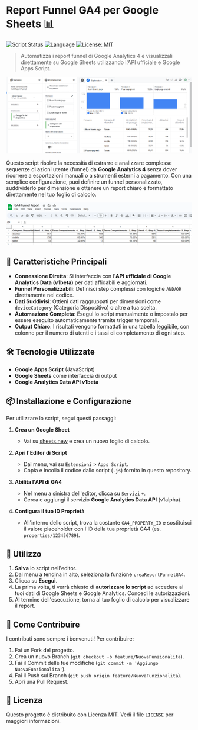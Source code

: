# Report Funnel GA4 per Google Sheets 📊

[![Script Status](https://img.shields.io/badge/status-stable-green)](https://github.com/tuo-utente/nome-progetto)
[![Language](https://img.shields.io/badge/Language-Google%20Apps%20Script-yellow)](https://developers.google.com/apps-script)
[![License: MIT](https://img.shields.io/badge/License-MIT-blue.svg)](https://opensource.org/licenses/MIT)

> Automatizza i report funnel di Google Analytics 4 e visualizzali direttamente su Google Sheets utilizzando l'API ufficiale e Google Apps Script.

![Screenshot dall'interfaccia di GA4](https://github.com/michelepisani/ga4-funnel-report/blob/main/ga4-funnel-report_02_risultato-nell-interfaccia-di-ga4.png)

Questo script risolve la necessità di estrarre e analizzare complesse sequenze di azioni utente (funnel) da **Google Analytics 4** senza dover ricorrere a esportazioni manuali o a strumenti esterni a pagamento. Con una semplice configurazione, puoi definire un funnel personalizzato, suddividerlo per dimensione e ottenere un report chiaro e formattato direttamente nel tuo foglio di calcolo.

![Screenshot del report finale su Google Sheets](https://github.com/michelepisani/ga4-funnel-report/blob/main/ga4-funnel-report_03_risultato-esecuzione-script-in-google-sheets.png)

## 🌟 Caratteristiche Principali

-   **Connessione Diretta**: Si interfaccia con l'**API ufficiale di Google Analytics Data (v1beta)** per dati affidabili e aggiornati.
-   **Funnel Personalizzabili**: Definisci step complessi con logiche `AND`/`OR` direttamente nel codice.
-   **Dati Suddivisi**: Ottieni dati raggruppati per dimensioni come `deviceCategory` (Categoria Dispositivo) o altre a tua scelta.
-   **Automazione Completa**: Esegui lo script manualmente o impostalo per essere eseguito automaticamente tramite trigger temporali.
-   **Output Chiaro**: I risultati vengono formattati in una tabella leggibile, con colonne per il numero di utenti e i tassi di completamento di ogni step.

## 🛠️ Tecnologie Utilizzate

-   **Google Apps Script** (JavaScript)
-   **Google Sheets** come interfaccia di output
-   **Google Analytics Data API v1beta**

## 📦 Installazione e Configurazione

Per utilizzare lo script, segui questi passaggi:

1.  **Crea un Google Sheet**
    -   Vai su [sheets.new](https://sheets.new) e crea un nuovo foglio di calcolo.

2.  **Apri l'Editor di Script**
    -   Dal menu, vai su `Estensioni` > `Apps Script`.
    -   Copia e incolla il codice dallo script (`.js`) fornito in questo repository.

3.  **Abilita l'API di GA4**
    -   Nel menu a sinistra dell'editor, clicca su `Servizi` `+`.
    -   Cerca e aggiungi il servizio **Google Analytics Data API** (v1alpha).

4.  **Configura il tuo ID Proprietà**
    -   All'interno dello script, trova la costante `GA4_PROPERTY_ID` e sostituisci il valore placeholder con l'ID della tua proprietà GA4 (es. `properties/123456789`).

## 🚀 Utilizzo

1.  **Salva** lo script nell'editor.
2.  Dal menu a tendina in alto, seleziona la funzione `creaReportFunnelGA4`.
3.  Clicca su **Esegui**.
4.  La prima volta, ti verrà chiesto di **autorizzare lo script** ad accedere ai tuoi dati di Google Sheets e Google Analytics. Concedi le autorizzazioni.
5.  Al termine dell'esecuzione, torna al tuo foglio di calcolo per visualizzare il report.

## 🤝 Come Contribuire

I contributi sono sempre i benvenuti! Per contribuire:

1.  Fai un Fork del progetto.
2.  Crea un nuovo Branch (`git checkout -b feature/NuovaFunzionalita`).
3.  Fai il Commit delle tue modifiche (`git commit -m 'Aggiungo NuovaFunzionalita'`).
4.  Fai il Push sul Branch (`git push origin feature/NuovaFunzionalita`).
5.  Apri una Pull Request.

## 📜 Licenza

Questo progetto è distribuito con Licenza MIT. Vedi il file `LICENSE` per maggiori informazioni.

